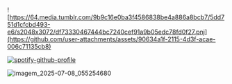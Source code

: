 ![https://64.media.tumblr.com/9b9c16e0ba3f4586838be4a886a8bcb7/5dd751d1cfcbd493-e6/s2048x3072/df73330467444bc7240cef91a9b05edc78fd0f27.pnj](https://github.com/user-attachments/assets/90634a1f-2115-4d3f-acae-006c71135cb8)

[![spotify-github-profile](https://spotify-github-profile.kittinanx.com/api/view?uid=12ckph3ot59wwg34vopzfclra&cover_image=true&theme=default&show_offline=false&background_color=121212&interchange=false&bar_color=4ddbff)](https://github.com/kittinan/spotify-github-profile)

![imagem_2025-07-08_055254680](https://github.com/user-attachments/assets/c27ff118-6d26-442e-ab22-508484d36f14)
